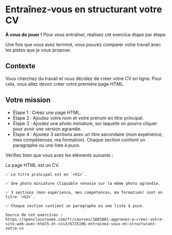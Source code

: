# Entraînez-vous en structurant votre CV

**À vous de jouer !** Pour vous entraîner, réalisez cet exercice étape par étape.

Une fois que vous avez terminé, vous pouvez comparer votre travail avec les pistes que je vous propose.

## Contexte

Vous cherchez du travail et vous décidez de créer votre CV en ligne. Pour cela, vous allez devoir créer votre première page HTML.

## Votre mission

* Étape 1 : Créez une page HTML.
* Étape 2 : Ajoutez votre nom et votre prénom en titre principal.
* Étape 3 : Ajoutez une photo miniature, sur laquelle on pourra cliquer pour avoir une version agrandie.
* Étape 4 : Ajoutez 3 sections avec un titre secondaire (mon expérience, mes compétences, ma formation). Chaque section contient un paragraphe ou une liste à puce.

Vérifiez bien que vous avez les éléments suivants :

La page HTML est un CV.

    ✅ Le titre principal est en `<h1>`.

    ✅ Une photo miniature cliquable renvoie sur la même photo agrandie.

    ✅ 3 sections (mon expérience, mes compétences, ma formation) sont en titre `<h2>`.

    ✅ Chaque section contient un paragraphe ou une liste à puce.
    
    Source de cet exercices : https://openclassrooms.com/fr/courses/1603881-apprenez-a-creer-votre-site-web-avec-html5-et-css3/6725196-entrainez-vous-en-structurant-votre-cv
